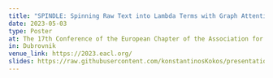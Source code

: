 ```yaml
---
title: "SPINDLE: Spinning Raw Text into Lambda Terms with Graph Attention"
date: 2023-05-03
type: Poster
at: The 17th Conference of the European Chapter of the Association for Computational Linguistics
in: Dubrovnik
venue_link: https://2023.eacl.org/
slides: https://raw.githubusercontent.com/konstantinosKokos/presentations/master/EACL23/poster/poster.pdf
---
```

